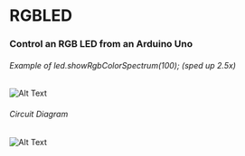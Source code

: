 <h1>RGBLED</h1>
<h3>Control an RGB LED from an Arduino Uno</h3>

<h6>Example of led.showRgbColorSpectrum(100); (sped up 2.5x)</h6>

![Alt Text](https://i.imgur.com/eigNi7I.gif)


<h6>Circuit Diagram</h6>

![Alt Text](https://i.imgur.com/a73fE37.png)
